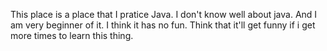 This place is a place that I pratice Java. I don't know well about java. And I am very beginner of it. 
I think it has no fun. Think that it'll get funny if i get more times to learn this thing. 
